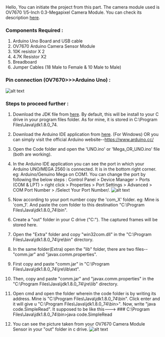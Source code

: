 Hello, You can initiate the project from this part.
The camera module used is OV7670 1/5-Inch 0.3-Megapixel Camera Module. You can check its description <a href="https://hackerstore.nl/PDFs/camera.pdf">here</a>.

### Components Required :

1. Arduino Uno Board and USB cable
2. OV7670 Arduino Camera Sensor Module
3. 10K resistor X 2
4. 4.7K Resistor X2
5. Breadboard
6. Jumper Cables (18 Male to Female & 10 Male to Male)

### Pin connection (OV7670>>>Arduino Uno) :
![alt text](https://i.imgur.com/KyPlsRB.png)

### Steps to proceed further :

1. Download the JDK file from <a href="https://cdn.instructables.com/ORIG/FDI/07P7/IUOHOM44/FDI07P7IUOHOM44.rar">here</a>. 
By default, this will be install to your C drive in your program files folder. As for mine, it is stored in C:\Program Files\Java\jdk1.8.0_74. 

2. Download the Arduino IDE application from <a href="https://www.arduino.cc/download.php?f=/arduino-nightly-windows.zip">here</a>. (For Windows) OR you can simply visit the official Arduino website--https://www.arduino.cc/

3. Open the Code folder and open the 'UNO.ino' or 'Mega_OR_UNO.ino' file (both are working).

4. In the Arduino IDE application you can see the port in which your Arduino UNO/MEGA 2560 is connected. It is in the bottom right corner. eg: Arduino/Genuino Mega on COM1. You can change the port by following the below steps : Control Panel > Device Manager > Ports (COM & LPT) > right click > Properties > Port Settings > Advanced > COM Port Number > /Select Your Port Number/. 
![alt text](https://cdn.instructables.com/F1Z/40PU/IUKEXHX5/F1Z40PUIUKEXHX5.LARGE.jpg)

5. Now according to your port number copy the 'com_X' folder. eg: Mine is 'com_1'. And paste the com folder to this destination "C:\Program Files\Java\jdk1.8.0_74\bin".

6. Create a "out" folder in your C drive ("C:\"). The captured frames will be stored here.

7. Open the "Extra" folder and copy "win32com.dll" in the "C:\Program Files\Java\jdk1.8.0_74\jre\bin" directory.

8. In the same folder(Extra) open the "lib" folder, there are two files--"comm.jar" and "javax.comm.properties".
9. First copy and paste "comm.jar" in "C:\Program Files\Java\jdk1.8.0_74\jre\lib\ext".
10. Then, copy and paste "comm.jar" and "javax.comm.properties" in the "C:\Program Files\Java\jdk1.8.0_74\jre\lib" directory.

9. Open cmd and open the folder wherein the code folder is by writing its address. Mine is "C:\Program Files\Java\jdk1.8.0_74\bin".  Click enter and it will give u "C:\Program Files\Java\jdk1.8.0_74\bin>". Now, write "java code.SimpleRead". It supposed to be like this---> ### C:\Program Files\Java\jdk1.8.0_74\bin>java code.SimpleRead

10. You can see the picture taken from your OV7670 Camera Module Sensor in your "out" folder in c drive.
![alt text](https://cdn.instructables.com/FAJ/Z2Y0/IUOHNZSG/FAJZ2Y0IUOHNZSG.LARGE.jpg)



